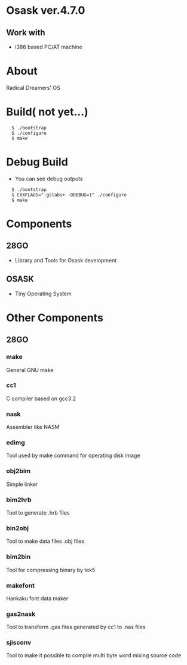# Osask  ver.4.7.0

## Work with
* i386 based PC/AT machine

# About
Radical Dreamers' OS

# Build( not yet...)
```
  $ ./bootstrap
  $ ./configure
  $ make
```

# Debug Build

* You can see debug outputs

```
  $ ./bootstrap
  $ CXXFLAGS="-gstabs+ -DDEBUG=1" ./configure
  $ make
```

# Components

## 28GO
* Library and Tools for Osask development

## OSASK
* Tiny Operating System

# Other Components

## 28GO

### make
General GNU make

### cc1
C compiler based on gcc3.2

### nask
Assembler like NASM

### edimg
Tool used by make command for operating disk image

### obj2bim
Simple linker

### bim2hrb
Tool to generate .hrb files

### bin2obj
Tool to make data files .obj files

### bim2bin
Tool for compressing binary by tek5

### makefont
Hankaku font data maker

### gas2nask
Tool to transform .gas files generated by cc1 to .nas files

### sjisconv
Tool to make it possible to compile multi byte word mixing source code
